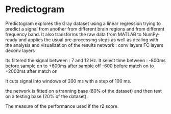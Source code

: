 # Predictogram


Predictogram explores the Gray dataset using a linear regression trying to predict a signal from another from different brain regions and from different frequency band. It also transforms the raw data from MATLAB to NumPy-ready and applies the usual pre-processing steps as well as dealing with the analysis and visualization of the results
network :
conv layers
FC layers
deconv layers

Its filtered the signal between : 7 and 12 Hz. It select time between : -800ms before sample on to +600ms after sample off -600 before match on to +2000ms after match on

It cuts signal into windows of 200 ms with a step of 100 ms.

the network is fitted on a tranning base (80% of the dataset) and then test on a testing base (20% of the dataset).

The measure of the performance used if the r2 score.
